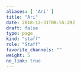 ```yaml
---
aliases: [ 'Ari' ]
title: "Ari"
date: 2018-12-31T08:55:29Z
draft: false
type: page
kind: "staff"
role: "Staff"
favorite_channels: ""
weight: 5
no_link: true
---
```

